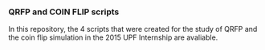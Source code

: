 ### QRFP and COIN FLIP scripts
In this repository, the 4 scripts that were created for the study of QRFP and the coin flip simulation in the 2015 UPF Internship are avaliable. 
